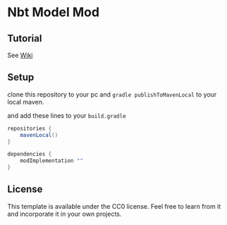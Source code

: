 # Nbt Model Mod

## Tutorial

See [Wiki](https://github.com/Slarper/nbt-model/wiki)

## Setup

clone this repository to your pc and `gradle publishToMavenLocal` to your local maven.

and add these lines to your `build.gradle`

```groovy
repositories {
    mavenLocal()
}

dependencies {
	modImplementation ""
}
```

## License

This template is available under the CC0 license. Feel free to learn from it and incorporate it in your own projects.
